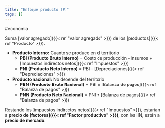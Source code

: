```yaml
---
title: "Enfoque producto (P)"
tags: []
---
```

#economia 

Suma [valor agregado]({{< ref "valor agregado" >}}) de los [productos]({{< ref "Producto" >}}).

- **Producto Interno:** Cuanto se produce en el territorio
	- **PBI (Producto Bruto Interno)** = Costo de producción - Insumos + [Impuestos indirectos netos]({{< ref "Impuestos" >}})
	- **PNI (Producto Neto Interno)** = PBI - [Depreciaciones]({{< ref "Depreciaciones" >}})
- **Producto nacional:** No depende del territorio
	- **PBN (Producto Bruto Nacional)** = PBI ± [Balanza de pagos]({{< ref "Balanza de pagos" >}})
	- **PNN (Producto Neto Nacional)** = PNI ± [Balanza de pagos]({{< ref "Balanza de pagos" >}})

Restando los [impuestos indirectos netos]({{< ref "Impuestos" >}}), estarían a **precio de [factores]({{< ref "Factor productivo" >}})**, con los IIN, están a **precio de mercado**.